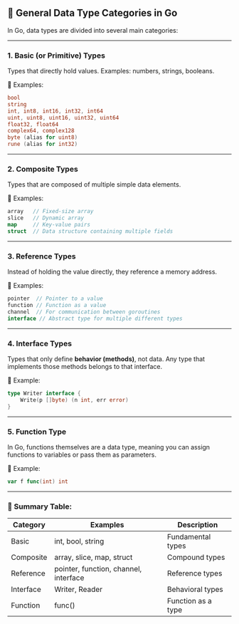 ## 🧩 General Data Type Categories in Go

In Go, data types are divided into several main categories:

---

### **1. Basic (or Primitive) Types**

Types that directly hold values.
Examples: numbers, strings, booleans.

🧠 Examples:

```go
bool
string
int, int8, int16, int32, int64
uint, uint8, uint16, uint32, uint64
float32, float64
complex64, complex128
byte (alias for uint8)
rune (alias for int32)
```

---

### **2. Composite Types**

Types that are composed of multiple simple data elements.

🧠 Examples:

```go
array   // Fixed-size array
slice   // Dynamic array
map     // Key-value pairs
struct  // Data structure containing multiple fields
```

---

### **3. Reference Types**

Instead of holding the value directly, they reference a memory address.

🧠 Examples:

```go
pointer  // Pointer to a value
function // Function as a value
channel  // For communication between goroutines
interface // Abstract type for multiple different types
```

---

### **4. Interface Types**

Types that only define **behavior (methods)**, not data.
Any type that implements those methods belongs to that interface.

🧠 Example:

```go
type Writer interface {
    Write(p []byte) (n int, err error)
}
```

---

### **5. Function Type**

In Go, functions themselves are a data type, meaning you can assign functions to variables or pass them as parameters.

🧠 Example:

```go
var f func(int) int
```

---

### 📘 Summary Table:

| Category   | Examples                              | Description              |
| ---------- | ------------------------------------- | ------------------------ |
| Basic      | int, bool, string                     | Fundamental types        |
| Composite  | array, slice, map, struct             | Compound types           |
| Reference  | pointer, function, channel, interface | Reference types          |
| Interface  | Writer, Reader                        | Behavioral types         |
| Function   | func()                                | Function as a type       |
